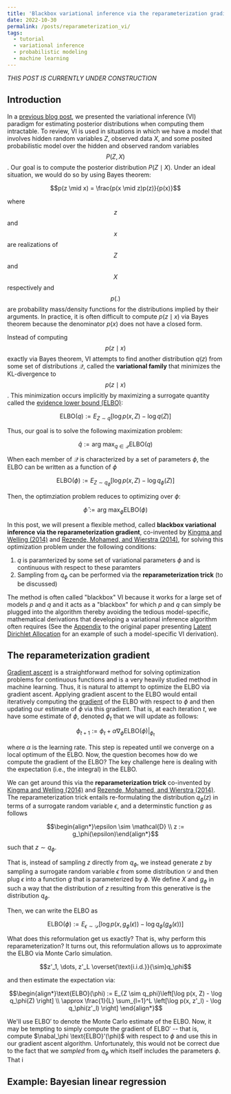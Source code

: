 ```yaml
---
title: 'Blackbox variational inference via the reparameterization gradient'
date: 2022-10-30
permalink: /posts/reparameterization_vi/
tags:
  - tutorial
  - variational inference
  - probabilistic modeling
  - machine learning
---
```


_THIS POST IS CURRENTLY UNDER CONSTRUCTION_

Introduction
------------

In a [previous blog post](https://mbernste.github.io/posts/variational_inference/), we presented the variational inference (VI) paradigm for estimating posterior distributions when computing them intractable. To review, VI is used in situations in which we have a model that involves hidden random variables $Z$, observed data $X$, and some posited probabilistic model over the hidden and observed random variables $$P(Z, X)$$. Our goal is to compute the posterior distribution $P(Z \mid X)$. Under an ideal situation, we would do so by using Bayes theorem:

$$p(z \mid x) = \frac{p(x \mid z)p(z)}{p(x)}$$

where $$z$$ and $$x$$ are realizations of $$Z$$ and $$X$$ respectively and $$p(.)$$ are probability mass/density functions for the distributions implied by their arguments.  In practice, it is often difficult to compute $p(z \mid x)$ via Bayes theorem because the denominator $p(x)$ does not have a closed form. 

Instead of computing $$p(z \mid x)$$ exactly via Bayes theorem, VI attempts to find another distribution $q(z)$ from some set of distributions $\mathcal{Q}$, called the **variational family** that minimizes the KL-divergence to $$p(z \mid x)$$. This minimization occurs implicitly by maximizing a surrogate quantity called the [evidence lower bound (ELBO)](https://mbernste.github.io/posts/elbo/):

$$\text{ELBO}(q) :=  E_{Z \sim q}\left[\log p(x, Z) - \log q(Z) \right]$$

Thus, our goal is to solve the following maximization problem:

$$\hat{q} := \text{arg max}_{q \in \mathcal{Q}} \text{ELBO}(q)$$

When each member of $\mathcal{Q}$ is characterized by a set of parameters $\phi$, the ELBO can be written as a function of $\phi$

$$\text{ELBO}(\phi) :=  E_{Z \sim q_\phi}\left[\log p(x, Z) - \log q_\phi(Z) \right]$$

Then, the optimziation problem reduces to optimizing over $\phi$:

$$\hat{\phi} := \text{arg max}_{\phi} \text{ELBO}(\phi)$$

In this post, we will present a flexible method, called **blackbox variational inference via the reparameterization gradient**, co-invented by [Kingma and Welling (2014)](https://arxiv.org/abs/1312.6114) and [Rezende, Mohamed, and Wierstra (2014)](https://arxiv.org/abs/1401.4082), for solving this optimization problem under the following conditions:
1. $q$ is paramterized by some set of variational parameters $\phi$ and is continuous with respect to these paramters
2. Sampling from $q_\phi$ can be performed via the **reparameterization trick** (to be discussed)

The method is often called "blackbox" VI because it works for a large set of models $p$ and $q$ and it acts as a "blackbox" for which $p$ and $q$ can simply be plugged into the algorithm thereby avoiding the tedious model-specific, mathematical derivations that developing a variational inference algorithm often requires (See the [Appendix](https://www.jmlr.org/papers/volume3/blei03a/blei03a.pdf) to the original paper presenting [Latent Dirichlet Allocation](https://en.wikipedia.org/wiki/Latent_Dirichlet_allocation) for an example of such a model-specific VI derivation).

The reparameterization gradient
-------------------------------

[Gradient ascent](https://en.wikipedia.org/wiki/Gradient_descent) is a straightforward method for solving optimization problems for continuous functions and is a very heavily studied method in machine learning. Thus, it is natural to attempt to optimize the ELBO via gradient ascent. Applying gradient ascent to the ELBO would entail iteratively computing the [gradient](https://en.wikipedia.org/wiki/Gradient) of the ELBO with respect to $\phi$ and then  updating our estimate of $\phi$ via this gradient. That is, at each iteration $t$, we have some estimate of $\phi$, denoted $\phi_t$ that we will update as follows:

$$\phi_{t+1} := \phi_t + \alpha \nabla_\phi \left. \text{ELBO}(\phi) \right|_{\phi_t}$$

where $\alpha$ is the learning rate. This step is repeated until we converge on a local optimum of the ELBO. Now, the question becomes how do we compute the gradient of the ELBO? The key challenge here is dealing with the expectation (i.e., the integral) in the ELBO. 

We can get around this via the **reparameterization trick** co-invented by [Kingma and Welling (2014)](https://arxiv.org/abs/1312.6114) and [Rezende, Mohamed, and Wierstra (2014)](https://arxiv.org/abs/1401.4082). The reparameterization trick entails re-formulating the distribution $q_\phi(z)$ in terms of a surrogate random variable $\epsilon$, and a determinstic function $g$ as follows

$$\begin{align*}\epsilon \sim \mathcal{D} \\ z := g_\phi(\epsilon)\end{align*}$$

such that $z \sim q_\phi$. 

That is, instead of sampling $z$ directly from $q_\phi$, we instead generate $z$ by sampling a surrogate random variable $\epsilon$ from some distribution $\mathcal{D}$ and then plug $\epsilon$ into a function $g$ that is parameterized by $\phi$. We define $X$ and $g_\phi$ in such a way that the distribution of $z$ resulting from this generative is the distribution $q_\phi$.

Then, we can write the ELBO as

$$\text{ELBO}(\phi) := E_{\epsilon \sim \mathcal{D}} \left[ \log p(x, g_\phi(\epsilon)) - \log q_\phi(g_\phi(\epsilon)) \right]$$

What does this reformulation get us exactly? That is, why perform this reparameterization? It turns out, this reformulation allows us to approximate the ELBO via Monte Carlo simulation.


$$z'_1, \dots, z'_L \overset{\text{i.i.d.}}{\sim}q_\phi$$

and then estimate the expectation via:

$$\begin{align*}\text{ELBO}(\phi) := E_{Z \sim q_phi}\left[\log p(x, Z) - \log q_\phi(Z) \right] \\ \approx \frac{1}{L} \sum_{l=1}^L \left[\log p(x, z'_l) - \log q_\phi(z'_l) \right] \end{align*}$$

We'll use $\text{ELBO}'$ to denote the Monte Carlo estimate of the ELBO. Now, it may be tempting to simply compute the gradient of $\text{ELBO}'$ -- that is, compute $\nabal_\phi \text{ELBO}'(\phi)$ with respect to $\phi$ and use this in our gradient ascent algorithm. Unfortunately, this would not be correct due to the fact that we _sampled_ from $q_\phi$ which itself includes the parameters $\phi$. That i 




Example: Bayesian linear regression
-----------------------------------
